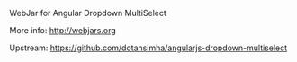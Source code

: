 WebJar for Angular Dropdown MultiSelect

More info: http://webjars.org

Upstream: https://github.com/dotansimha/angularjs-dropdown-multiselect

